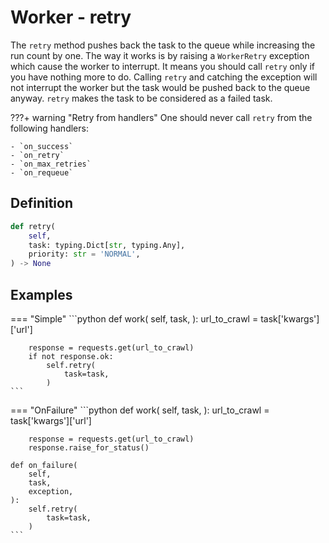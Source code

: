 # Worker - retry

The `retry` method pushes back the task to the queue while increasing the run count by one. The way it works is by raising a `WorkerRetry` exception which cause the worker to interrupt. It means you should call `retry` only if you have nothing more to do. Calling `retry` and catching the exception will not interrupt the worker but the task would be pushed back to the queue anyway. `retry` makes the task to be considered as a failed task.

???+ warning "Retry from handlers"
    One should never call `retry` from the following handlers:

    - `on_success`
    - `on_retry`
    - `on_max_retries`
    - `on_requeue`


## Definition

```python
def retry(
    self,
    task: typing.Dict[str, typing.Any],
    priority: str = 'NORMAL',
) -> None
```


## Examples

=== "Simple"
    ```python
    def work(
        self,
        task,
    ):
        url_to_crawl = task['kwargs']['url']

        response = requests.get(url_to_crawl)
        if not response.ok:
            self.retry(
                task=task,
            )
    ```
=== "OnFailure"
    ```python
    def work(
        self,
        task,
    ):
        url_to_crawl = task['kwargs']['url']

        response = requests.get(url_to_crawl)
        response.raise_for_status()

    def on_failure(
        self,
        task,
        exception,
    ):
        self.retry(
            task=task,
        )
    ```
